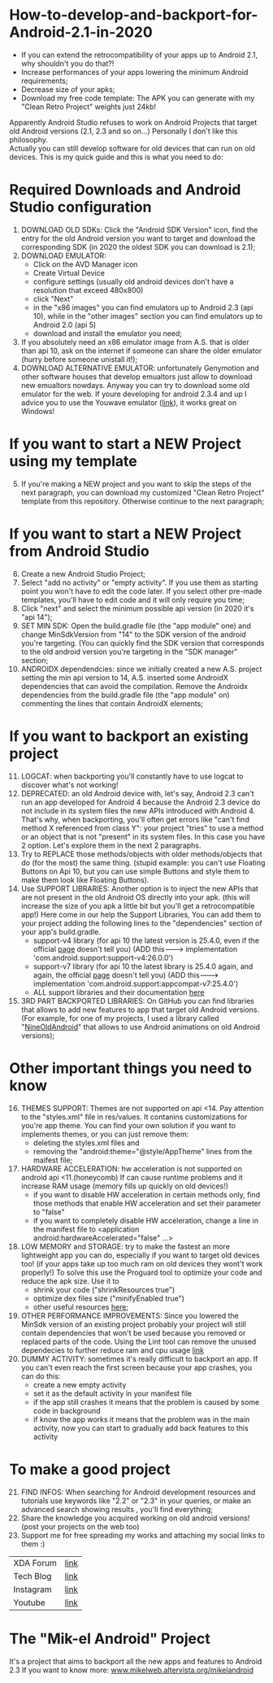 # How-to-develop-and-backport-for-Android-2.1-in-2020
  * If you can extend the retrocompatibility of your apps up to Android 2.1, why shouldn't you do that?!
  * Increase performances of your apps lowering the minimum Android requirements;
  * Decrease size of your apks;
  * Download my free code template: The APK you can generate with my "Clean Retro Project" weights just 24kb!
  
Apparently Android Studio refuses to work on Android Projects that target old Android versions (2.1, 2.3 and so on...)
Personally I don't like this philosophy.  
Actually you can still develop software for old devices that can run on old devices.
This is my quick guide and this is what you need to do:

# Required Downloads and Android Studio configuration
1) DOWNLOAD OLD SDKs: Click the "Android SDK Version" icon, find the entry for the old Android version you want to target and download the corresponding SDK (in 2020 the oldest SDK you can download is 2.1);
2) DOWNLOAD EMULATOR:
   * Click on the AVD Manager icon
   * Create Virtual Device
   * configure settings (usually old android devices don't have a resolution that exceed 480x800)
   * click "Next"
   * in the "x86 images" you can find emulators up to Android 2.3 (api 10), while in the "other images" section you can find emulators up to Android 2.0 (api 5)
   * download and install the emulator you need;
3) If you absolutely need an x86 emulator image from A.S. that is older than api 10, ask on the internet if someone can share the older emulator (hurry before someone unistall it!);
4) DOWNLOAD ALTERNATIVE EMULATOR: unfortunately Genymotion and other software houses that develop emualtors just allow to download new emualtors nowdays. Anyway you can try to download some old emulator for the web. If youre developing for android 2.3.4 and up I advice you to use the Youwave emulator ([link][youwave]), it works great on Windows!

# If you want to start a NEW Project using my template
5) If you're making a NEW project and you want to skip the steps of the next paragraph, you can download my customized "Clean Retro Project" template from this repository. Otherwise continue to the next paragraph;

# If you want to start a NEW Project from Android Studio
6) Create a new Android Studio Project;
7) Select "add no activity" or "empty activity". If you use them as starting point you won't have to edit the code later. If you select other pre-made templates, you'll have to edit code and it will only require you time;
8) Click "next" and select the minimum possible api version (in 2020 it's "api 14");
9) SET MIN SDK: Open the build.gradle file (the "app module" one) and change MinSdkVersion from "14" to the SDK version of the android you're targeting. (You can quickly find the SDK version that corresponds to the old android version you're targeting in the "SDK manager" section;
10) ANDROIDX dependendcies: since we initially created a new A.S. project setting the min api version to 14, A.S. inserted some AndroidX dependencies that can avoid the compilation. Remove the Androidx dependencies from the build.gradle file (the "app module" on) commenting the lines that contain AndroidX elements;

# If you want to backport an existing project
11) LOGCAT: when backporting you'll constantly have to use logcat to discover what's not working!
12) DEPRECATED:
an old Android device with, let's say, Android 2.3 can't run an app developed for Android 4 because the Android 2.3 device do not include in its system files the new APIs introduced with Android 4.  
That's why, when backporting, you'll often get errors like "can't find method X referenced from class Y": your project "tries" to use a method or an object that is not "present" in its system files.
In this case you have 2 option. Let's explore them in the next 2 paragraphs.
13) Try to REPLACE those methods/objects with older methods/objects that do (for the most) the same thing.
(stupid example: you can't use Floating Buttons on Api 10, but you can use simple Buttons and style them to make them look like Floating Buttons).
14) Use SUPPORT LIBRARIES: 
Another option is to inject the new APIs that are not present in the old Android OS directly into your apk. (this will increase the size of you apk a little bit but you'll get a retrocompatible app!)
Here come in our help the Support Libraries, 
You can add them to your project adding the following lines to the "dependencies" section of your app's build.gradle.
    * support-v4 library
    (for api 10 the latest version is 25.4.0, even if the official [page][suppv4] doesn't tell you)
    (ADD this---> implementation 'com.android.support:support-v4:26.0.0') 
    * support-v7 library
    (for api 10 the latest library is 25.4.0 again, and again, the official [page][suppv7] doesn't tell you)
    (ADD this---> implementation 'com.android.support:appcompat-v7:25.4.0')
    * ALL support libraries and their documentation [here][allsupp]   
15) 3RD PART BACKPORTED LIBRARIES: On GitHub you can find libraries that allows to add new features to app that target old Android versions.
(For example, for one of my projects, I used a library called "[NineOldAndroid][nineold]" that allows to use Android animations on old Android versions);

# Other important things you need to know
16) THEMES SUPPORT: Themes are not supported on api <14.
Pay attention to the "styles.xml" file in res/values. It contanins customizations for you're app theme.
You can find your own solution if you want to implements themes, or you can just remove them:
    * deleting the styles.xml files and
    * removing the "android:theme="@style/AppTheme" lines from the maifest file;
17) HARDWARE ACCELERATION: hw acceleration is not supported on android api <11.(honeycomb)
If can cause runtime problems and it increase RAM usage (memory fills up quickly on old devices!)
    * if you want to disable HW acceleration in certain methods only, find those methods that enable HW acceleration and set their parameter to "false" 
    * if you want to completely disable HW acceleration, change a line in the manifest file to <application android:hardwareAccelerated="false" ...>
18) LOW MEMORY and STORAGE: try to make the fastest an more lightweight app you can do, especially if you want to target old devices too! (if your apps take up too much ram on old devices they wont't work properly!)
To solve this use the Proguard tool to optimize your code and reduce the apk size. Use it to
    * shrink your code ("shrinkResources true") 
    * optimize dex files size ("minifyEnabled true")
    * other useful resources [here][apksize];
19) OTHER PERFORMANCE IMPROVEMENTS: Since you lowered the MinSdk version of an existing project probably your project will still contain dependencies that won't be used because you removed or replaced parts of the code.
Using the Lint tool can remove the unused dependecies to further reduce ram and cpu usage [link][removedep]
20) DUMMY ACTIVITY: sometimes it's really difficult to backport an app. If you can't even reach the first screen because your app crashes, you can do this:
    * create a new empty activity
    * set it as the default activity in your manifest file
    * if the app still crashes it means that the problem is caused by some code in background
    * if know the app works it means that the problem was in the main activity, now you can start to gradually add back features to this activity 
  
# To make a good project
21) FIND INFOS: When searching for Android development resources and tutorials use keywords like "2.2" or "2.3" in your queries, or make an advanced search showing results , you'll find everything;
22) Share the knowledge you acquired working on old android versions! (post your projects on the web too)
23) Support me for free spreading my works and attaching my social links to them :)

|  |  |
| ------ | ------ |
| XDA Forum | [link][xda] |
| Tech Blog | [link][cam] |
| Instagram | [link][insta] |
| Youtube | [link][yt] |

# The "Mik-el Android" Project
It's a project that aims to backport all the new apps and features to Android 2.3
If you want to know more: www.mikelweb.altervista.org/mikelandroid

[xda]: <http://bit.ly/2NBnhqB>
[insta]: <http://bit.ly/mikel_insta>
[yt]: <http://bit.ly/mikel_YT>
[cam]:<https://cam.tv/mik_el_tech>
[hwaccel]:<https://developer.android.com/guide/topics/graphics/hardware-accel>
[reducedex]:<https://medium.com/vectorly/how-we-reduced-our-app-size-by-72-c2471ba75954>
[removedep]:<https://stackoverflow.com/questions/19379517/how-to-find-remove-unused-dependencies-in->

[youwave]: <https://youwave.en.uptodown.com/windows/download/41816>
[nineold]:<https://github.com/JakeWharton/NineOldAndroids/>
[apksize]:<https://www.slideshare.net/PareshMayani/generating-efficient-apkbyreducingsizeandimprovingperformance>
[suppv7]:<https://mvnrepository.com/artifact/com.android.support/appcompat-v7>
[suppv4]:<https://mvnrepository.com/artifact/com.android.support/support-v4>
[allsupp]:<https://developer.android.com/reference/android/support/packages>
